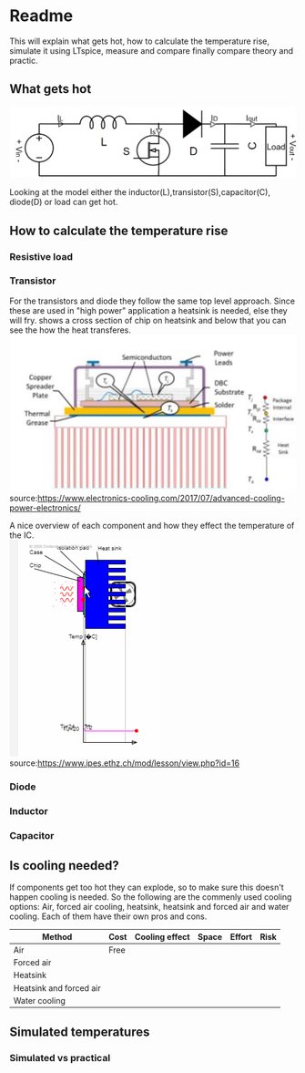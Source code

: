 # Readme
This will explain what gets hot, how to calculate the temperature rise, simulate it using LTspice, measure and compare finally compare theory and practic.

## What gets hot
![](Images/Boost_converter_schematics.jpg)

Looking at the model either the inductor(L),transistor(S),capacitor(C), diode(D) or load can get hot. 

## How to calculate the temperature rise

### Resistive load

### Transistor

 For the transistors and diode they follow the same top level approach. Since these are used in "high power" application a heatsink is needed, else they will fry. shows a cross section of chip on heatsink and below that you can see the how the heat transferes. 
 ![](Images/3D_Model_Thermal_transfer_IC.jpg)
 source:https://www.electronics-cooling.com/2017/07/advanced-cooling-power-electronics/

A nice overview of each component and how they effect the temperature of the IC.<br />
 ![](Images/IC_with_heatsink_thermal.gif)
 source:https://www.ipes.ethz.ch/mod/lesson/view.php?id=16
 
### Diode

### Inductor

### Capacitor

## Is cooling needed?

If components get too hot they can explode, so to make sure this doesn't happen cooling is needed. So the following are the commenly used cooling options: Air, forced air cooling, heatsink, heatsink and forced air and water cooling. Each of them have their own pros and cons.

Method | Cost| Cooling effect  |Space | Effort | Risk
--- | ---| --- | ---| ---| ---
Air | Free  | | | |
Forced air|   |
Heatsink |  |  
Heatsink and forced air|   |
Water cooling |  |  

## Simulated temperatures

### Simulated vs practical 

